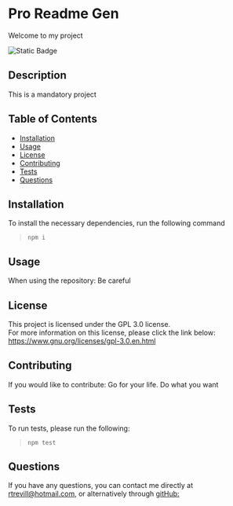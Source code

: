 # Pro Readme Gen  
  Welcome to my project  

  ![Static Badge](https://img.shields.io/badge/license-GPL%203.0-blue)
  ## Description  
  This is a mandatory project   
  ## Table of Contents

  - [Installation](#installation)
  - [Usage](#usage)
  - [License](#license)
  - [Contributing](#contributing)
  - [Tests](#tests)
  - [Questions](#questions)

  ## Installation   
  To install the necessary dependencies, run the following command   
  >`npm i`

  ## Usage   
  When using the repository: Be careful
  ## License  
  This project is licensed under the GPL 3.0 license.  
  For more information on this license, please click the link below:  
  https://www.gnu.org/licenses/gpl-3.0.en.html 

  ## Contributing      
  If you would like to contribute: Go for your life. Do what you want     
  ## Tests   
  To run tests, please run the following:   
  >`npm test`   
  ## Questions   
  If you have any questions, you can contact me directly at rtrevill@hotmail.com, or alternatively through [gitHub:](https://github.com/rtrevill)
  
  